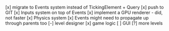 [x] migrate to Events system instead of TickingElement + Query
[x] push to GIT
[x] Inputs system on top of Events
[x] implement a GPU renderer - did, not faster
[x] Physics system
[x] Events might need to propagate up through parents too
[-] level designer
[x] game logic
[ ] GUI
[?] more levels
